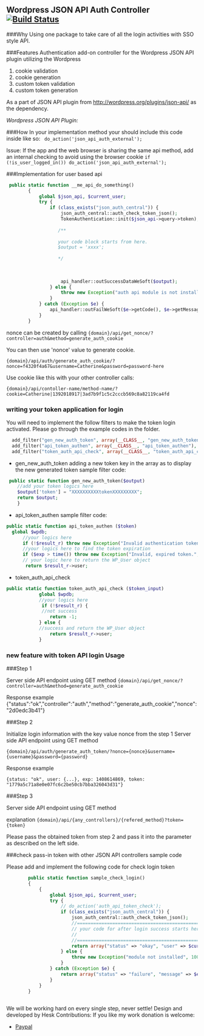 ## Wordpress JSON API Auth Controller [![Build Status](https://travis-ci.org/jjhesk/json-api-auth-Wordpress.svg)](https://travis-ci.org/jjhesk/json-api-auth-Wordpress)
###Why
Using one package to take care of all the login activities with SSO style API.

###Features
Authentication add-on controller for the Wordpress JSON API plugin utilizing the Wordpress 
1. cookie validation
2. cookie generation
3. custom token validation
4. custom token generation

As a part of JSON API plugin from http://wordpress.org/plugins/json-api/ as the dependency.

*Wordpress JSON API Plugin:*

###How
In your implementation method your should include this code inside like so:
` do_action('json_api_auth_external');`

Issue:
If the app and the web browser is sharing the same api method, add an internal checking to avoid using the browser cookie
`if (!is_user_logged_in()) do_action('json_api_auth_external');`


###Implementation for user based api
```php
 public static function __me_api_do_something()
        {
            global $json_api, $current_user;
            try {
                if (class_exists("json_auth_central")) {
                    json_auth_central::auth_check_token_json();
                    TokenAuthentication::init($json_api->query->token);
                    
                   /**
                   
                   your code block starts from here.
                   $output = 'xxxx';
                   
                   */
                    
                    
                    
                    api_handler::outSuccessDataWeSoft($output);
                } else {
                    throw new Exception("auth api module is not installed", 1007);
                }
            } catch (Exception $e) {
                api_handler::outFailWeSoft($e->getCode(), $e->getMessage());
            }
        }
```

nonce can be created by calling 
`{domain}/api/get_nonce/?controller=auth&method=generate_auth_cookie`

You can then use 'nonce' value to generate cookie.

`{domain}/api/auth/generate_auth_cookie/?nonce=f4320f4a67&username=Catherine&password=password-here`

Use cookie like this with your other controller calls:

`{domain}/api/contoller-name/method-name/?cookie=Catherine|1392018917|3ad7b9f1c5c2cccb569c8a82119ca4fd`

### writing your token application for login

You will need to implement the follow filters to make the token login activated. Please go through the example codes in the folder.
```php
  add_filter("gen_new_auth_token", array(__CLASS__, "gen_new_auth_token"), 10, 1);
  add_filter("api_token_authen", array(__CLASS__, "api_token_authen"), 10, 1);
  add_filter("token_auth_api_check", array(__CLASS__, "token_auth_api_check"), 10, 1);

```
* gen_new_auth_token
adding a new token key in the array as to display the new generated token
sample filter code:
```php
 public static function gen_new_auth_token($output)
    //add your token logics here 
    $output['token'] = "XXXXXXXXXXtokenXXXXXXXXX";
    return $output;
    }
```
* api_token_authen
sample filter code:
```php
public static function api_token_authen ($token)
  global $wpdb;
      //your logics here
      if (!$result_r) throw new Exception("Invalid authentication token. Use the `generate_auth_cookie` Auth API method.", 1001);
      //your logics here to find the token expiration
      if ($exp > time()) throw new Exception("Invalid, expired token.", 1002);
      // your logic here to return the WP_User object
       return $result_r->user;
```
* token_auth_api_check

```php
public static function token_auth_api_check ($token_input)
            global $wpdb;
            //your logics here
             if (!$result_r) {
             //not success
                return -1;
            } else {
            //success and return the WP_User object
                return $result_r->user;
            }
```

### new feature with token API login Usage

###Step 1

Server side API endpoint using GET method
`{domain}/api/get_nonce/?controller=auth&method=generate_auth_cookie`

Response example
{"status":"ok","controller":"auth","method":"generate_auth_cookie","nonce":"2d0edc3b41"}

###Step 2

Initialize login information with the key value nonce from the step 1
Server side API endpoint using GET method

`{domain}/api/auth/generate_auth_token/?nonce={nonce}&username={username}&password={password}`

Response example

```
{status: "ok", user: {...}, exp: 1408614869, token: "1779a5c71a8e0e07fc6c2be50cb7bba326043d31"}
```

###Step 3

Server side API endpoint using GET method

explanation
`{domain}/api/{any_controllers}/{refered_method}?token={token}`

Please pass the obtained token from step 2 and pass it into the parameter as described on the left side.

###check pass-in token with other JSON API controllers sample code

Please add and implement the following code for check login token

```php
        public static function sample_check_login()
        {
            {
                global $json_api, $current_user;
                try {
                    // do_action('auth_api_token_check');
                    if (class_exists("json_auth_central")) {
                        json_auth_central::auth_check_token_json();
                        //============================================================
                        // your code for after login success starts here
                        //
                        //==============================================================
                        return array("status" => "okay", "user" => $current_user, "result" => "");
                    } else {
                        throw new Exception("module not installed", 1007);
                    }
                } catch (Exception $e) {
                    return array("status" => "failure", "message" => $e->getMessage(), "code" => $e->getCode());
                }
            }
        }
        
```


We will be working hard on every single step, never settle!
Design and developed by Hesk
Contributions: 
If you like my work donation is welcome:
 - [Paypal](https://www.paypal.com/cgi-bin/webscr?cmd=_xclick&business=ooxfordck@gmail.com&currency_code=&amount=&return=&item_name=Donation+cate+order)
